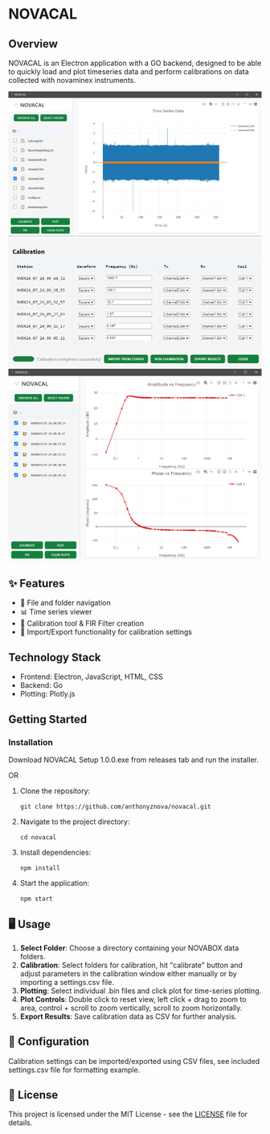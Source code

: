 # NOVACAL


##  Overview

NOVACAL is an Electron application with a GO backend, designed to be able to quickly load and plot timeseries data and perform calibrations on data collected with novaminex instruments. 

![Nova Toolkit Logo](assets/novacal.png)
![Nova Toolkit Logo](assets/calibrationwindow.png)
![Nova Toolkit Logo](assets/calibrationresults.png)

## ✨ Features

- 📂 File and folder navigation
- 📊 Time series viewer
- 🔧 Calibration tool & FIR Filter creation
- 💾 Import/Export functionality for calibration settings

## Technology Stack

- Frontend: Electron, JavaScript, HTML, CSS
- Backend: Go
- Plotting: Plotly.js

## Getting Started


### Installation

Download NOVACAL Setup 1.0.0.exe from releases tab and run the installer. 

OR 

1. Clone the repository:
   ```
   git clone https://github.com/anthonyznova/novacal.git
   ```

2. Navigate to the project directory:
   ```
   cd novacal
   ```

3. Install dependencies:
   ```
   npm install
   ```
   
4. Start the application:
   ```
   npm start
   ```

## 🖥️ Usage

1. **Select Folder**: Choose a directory containing your NOVABOX data folders.
2. **Calibration**: Select folders for calibration, hit "calibrate" button and adjust parameters in the calibration window either manually or by importing a settings.csv file.
3. **Plotting**: Select individual .bin files and click plot for time-series plotting.
4. **Plot Controls**: Double click to reset view, left click + drag to zoom to area, control + scroll to zoom vertically, scroll to zoom horizontally.
5. **Export Results**: Save calibration data as CSV for further analysis.

## 🔧 Configuration

Calibration settings can be imported/exported using CSV files, see included settings.csv file for formatting example. 


## 📄 License

This project is licensed under the MIT License - see the [LICENSE](LICENSE) file for details.
